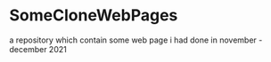 # SomeCloneWebPages
a repository which contain some web page i had done in november - december 2021
